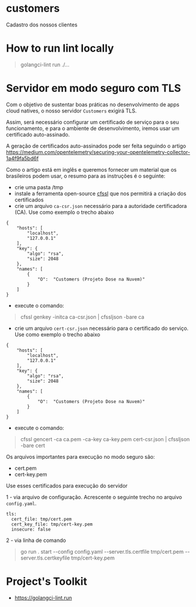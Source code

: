 # customers
Cadastro dos nossos clientes

# How to run lint locally

> golangci-lint run ./...

# Servidor em modo seguro com TLS

Com o objetivo de sustentar boas práticas no desenvolvimento de apps cloud natives, o nosso servidor `Customers` exigirá TLS.

Assim, será necessário configurar um certificado de serviço para o seu funcionamento, e para o ambiente de desenvolvimento, iremos usar um certificado auto-assinado.

A geração de certificados auto-assinados pode ser feita seguindo o artigo https://medium.com/opentelemetry/securing-your-opentelemetry-collector-1a4f9fa5bd6f

Como o artigo está em inglês e queremos fornecer um material que os brasileiros podem usar, o resumo para as instruções é o seguinte:

- crie uma pasta /tmp
- instale a ferramenta open-source [cfssl](https://github.com/cloudflare/cfssl) que nos permitirá a criação dos certificados
- crie um arquivo `ca-csr.json` necessário para a autoridade certificadora (CA). Use como exemplo o trecho abaixo
```
{
    "hosts": [
        "localhost",
        "127.0.0.1"
    ],
    "key": {
        "algo": "rsa",
        "size": 2048
    },
    "names": [
        {
            "O":  "Customers (Projeto Dose na Nuvem)"
        }
    ]
}
```
- execute o comando:
> cfssl genkey -initca ca-csr.json | cfssljson -bare ca
- crie um arquivo `cert-csr.json` necessário para o certificado do serviço. Use como exemplo o trecho abaixo
```
{
    "hosts": [
        "localhost",
        "127.0.0.1"
    ],
    "key": {
        "algo": "rsa",
        "size": 2048
    },
    "names": [
        {
            "O":  "Customers (Projeto Dose na Nuvem)"
        }
    ]
}
```
- execute o comando:
> cfssl gencert -ca ca.pem -ca-key ca-key.pem cert-csr.json | cfssljson -bare cert

Os arquivos importantes para execução no modo seguro são:
- cert.pem
- cert-key.pem

Use esses certificados para execução do servidor

1 - via arquivo de configuração. Acrescente o seguinte trecho no arquivo `config.yaml`.
```
tls:
  cert_file: tmp/cert.pem
  cert_key_file: tmp/cert-key.pem
  insecure: false
```
2 - via linha de comando
> go run . start --config config.yaml --server.tls.certfile tmp/cert.pem --server.tls.certkeyfile tmp/cert-key.pem

# Project's Toolkit

- https://golangci-lint.run